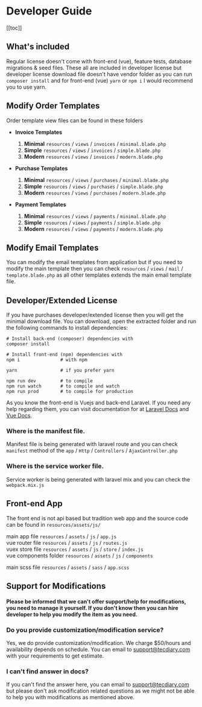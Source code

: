 # Developer Guide

[[toc]]

## What's included

Regular license doesn't come with front-end (vue), feature tests, database migrations & seed files. These all are included in developer license but developer license download file doesn't have vendor folder as you can run `composer install` and for front-end (vue) `yarn` or `npm i` I would recommend you to use yarn.

## Modify Order Templates

Order template view files can be found in these folders

-   **Invoice Templates**

    1.  **Minimal** `resources` / `views` / `invoices` / `minimal.blade.php`
    2.  **Simple** `resources` / `views` / `invoices` / `simple.blade.php`
    3.  **Modern** `resources` / `views` / `invoices` / `modern.blade.php`

-   **Purchase Templates**

    1.  **Minimal** `resources` / `views` / `purchases` / `minimal.blade.php`
    2.  **Simple** `resources` / `views` / `purchases` / `simple.blade.php`
    3.  **Modern** `resources` / `views` / `purchases` / `modern.blade.php`

-   **Payment Templates**

    1.  **Minimal** `resources` / `views` / `payments` / `minimal.blade.php`
    2.  **Simple** `resources` / `views` / `payments` / `simple.blade.php`
    3.  **Modern** `resources` / `views` / `payments` / `modern.blade.php`

## Modify Email Templates

You can modify the email templates from application but if you need to modify the main template then you can check `resources` / `views` / `mail` / `template.blade.php` as all other templates extends the main email template file.

## Developer/Extended License

If you have purchases developer/extended license then you will get the minimal download file. You can download, open the extracted folder and run the following commands to install dependencies:

```
# Install back-end (composer) dependencies with
composer install

# Install front-end (npm) dependencies with
npm i               # with npm

yarn                # if you prefer yarn

npm run dev         # to compile
npm run watch       # to compile and watch
npm run prod        # to compile for production
```

As you know the front-end is Vuejs and back-end Laravel. If you need any help regarding them, you can visit documentation for at [Laravel Docs](https://laravel.com/docs/5.6) and [Vue Docs](https://vuejs.org/v2/guide/).

### Where is the manifest file.

Manifest file is being generated with laravel route and you can check `manifest` method of the `app` / `Http` / `Controllers` / `AjaxController.php`

### Where is the service worker file.

Service worker is being generated with laravel mix and you can check the `webpack.mix.js`

## Front-end App

The front end is not api based but tradition web app and the source code can be found in `resources/assets/js/`

main app file `resources` / `assets` / `js` / `app.js`<br>
vue router file `resources` / `assets` / `js` / `routes.js`<br>
vuex store file `resources` / `assets` / `js` / `store` / `index.js`<br>
vue components folder `resources` / `assets` / `js` / `components`

main scss file `resources` / `assets` / `sass` / `app.scss`

## Support for Modifications

#### Please be informed that we can't offer support/help for modifications, you need to manage it yourself. If you don't know then you can hire developer to help you modify the item as you need.

### Do you provide customization/modification service?

Yes, we do provide customization/modification. We charge \$50/hours and availability depends on schedule. You can email to support@tecdiary.com with your requirements to get estimate.

### I can't find answer in docs?

If you can't find the answer here, you can email to support@tecdiary.com but please don't ask modification related questions as we might not be able to help you with modifications as mentioned above.
